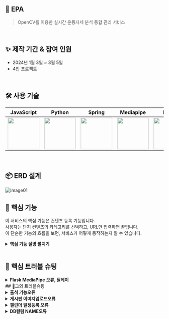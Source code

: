 ## 📝 EPA
> OpenCV를 이용한 실시간 운동자세 분석 통합 관리 서비스 


</br>

## ✨ 제작 기간 & 참여 인원
- 2024년 1월 3일 ~ 3월 5일
- 4인 프로젝트

</br>

## 🛠 사용 기술

| JavaScript | Python |  Spring  |  Mediapipe   | Falsk |
| :--------: | :--------: | :------: | :-----: | :-----: |
|  <img src="https://github.com/n0hack/readme-template/assets/151595284/cba04890-eae7-4dce-8769-d4130c0b56cb.png" width="100" height="100"/> |    <img src="https://github.com/n0hack/readme-template/assets/151595284/76433d79-57d7-4626-b32b-8323d551ae1b" width="100" height="100"/>     | <img src="https://github.com/n0hack/readme-template/assets/151595284/72f17840-9db3-489d-b895-b62dcedf7149" width="100" height="100"/>| <img src="https://github.com/n0hack/readme-template/assets/151595284/54b5b452-7ff5-46a6-ab4b-cb02eed2c0fe" width="100" height="100"/> | <img src="https://github.com/n0hack/readme-template/assets/151595284/93032b6f-05f2-43e7-8544-58981c7f8dde" width="100" height="100"/> |

</br>

## 📦 ERD 설계
![image01](https://github.com/SMHRD-2021-KDT-BigData-19/EPA/assets/151595284/14a664da-2943-437e-ac78-d707920a9368)


## 🔎 핵심 기능
이 서비스의 핵심 기능은 컨텐츠 등록 기능입니다.  
사용자는 단지 컨텐츠의 카테고리를 선택하고, URL만 입력하면 끝입니다.  
이 단순한 기능의 흐름을 보면, 서비스가 어떻게 동작하는지 알 수 있습니다.  

<details>
<summary><b>핵심 기능 설명 펼치기</b></summary>
<div markdown="1">

### 1️⃣  전체 흐름
![image](https://github.com/SMHRD-2021-KDT-BigData-19/EPA/assets/151595284/0ce162ac-6b75-4877-8e5d-1f5008a482b2)

### 2️⃣  사용자 요청



### 3️⃣



### 4️⃣ 



### 5️⃣ 

</div>
</details>

</br>

## 🌟 핵심 트러블 슈팅
<details>
  <summary><b>Flask MediaPipe 오류, 딜레이</b></summary>
<div markdown="1">

Spring의 web cam에서 이미지 형태로 flask로 전송을 하여 실시간 MediaPipe가 적용된 화면을 출력하고자 하였으나  MediaPipe가 적용되지 않는 현상이 발생하였고, MediaPipe가 적용된 이미지를 저장하여 출력한 결과 매우 심한 딜레이가 발생함
![flask 딜레이](https://github.com/SMHRD-2021-KDT-BigData-19/EPA/assets/151595343/6ec100cc-bfd3-457d-8363-895c8f3bd7b3)
=> 웹소켓을 통해 Web cam에서 이미지 데이터를 flask로 전송하여 flask에서 MediaPipe가 적용된 이미지 데이터를 바로 JSP 파일로 전송하여 딜레이를 줄일 수 있었음
<br>

</div>
</details>
## 📍그외 트러블슈팅

<details>
  <summary><b>출석 기능오류</b></summary>
<div markdown="1">

하루에 단 한번만 출석이 가능하게 구현하고자 하였으나
출석일수가 버튼을 누르면 계속 증가하거나 증가되지 않는 문제가 있었음 
![error](https://github.com/n0hack/readme-template/assets/151595284/0b448dfa-9a9d-4692-bcd9-d32deec22d24)
=> 회원가입 단계에서 등급 객체를 추가하여 회원가입 일자로 default 값을 지정, 출석 버튼 클릭 시 TEAR_TB에 LASTDATE를 갱신하여 이전 값과 비교해 날짜가 다른 경우에만 UPDATE 되도록 수정
<br>
![KakaoTalk_20240227_154531080](https://github.com/n0hack/readme-template/assets/151595284/d14a9197-b409-484a-b093-571b0594298b)
![tnwjd](https://github.com/n0hack/readme-template/assets/151595284/20dfff08-ae9a-4322-bbb3-84601e997425)
</div>
</details>

<details>
  <summary><b>게시판 이미지업로드오류</b></summary>
<div markdown="1">
게시판에 이미지를 업로드할 때, 이미지를 컨트롤러로 전송하기 위해 DTO를 사용했습니다. 이 DTO에는 파일 이름, 파일 경로 및 게시판 번호를 필드 생성자로 포함하여 전송했습니다. 그러나 이미지를 불러올 때 DB에서 문제가 발생했습니다.
<details>
<summary><b>기존 코드</b></summary>
<div markdown="1">

      @PostMapping("/boardInsert.do")
      public String boardInsert(Board vo, MultipartHttpServletRequest file) {
         
         // user_id, category, title, content DB에 업로드
         mapper.boardInsert(vo);
         
         
         int BD_NO = vo.getBD_NO();
         
         // 업로드한 이미지 파일을 서버에 저장 할 경로
         String uploadFolder = "C:\\image\\post\\" + BD_NO;
         
         // 이미지 파일 리스트에 저장
         List<MultipartFile> list = file.getFiles("file");
         
         // 이미지 파일 서버에 저장
         for(int i = 0; i<list.size(); i++) {
            String fileRealName = list.get(i).getOriginalFilename();
            
            
            // 폴더가 존재하지 않으면 생성
            File folder = new File(uploadFolder);
              if (!folder.exists()) {
                  folder.mkdirs();
              }
            
            File saveFile = new File(uploadFolder + "\\" + fileRealName);
            
            try {
               list.get(i).transferTo(saveFile);
            } catch (IllegalStateException e) {
               // TODO Auto-generated catch block
               e.printStackTrace();
            } catch (IOException e) {
               // TODO Auto-generated catch block
               e.printStackTrace();
            }
            
            // 게시물 이미지 DB에 저장
            // picture_id = i+1, post_id = post_id, folder = uploadFolder, file_name = fileRealName
            image Ivo = new image(fileRealName,BD_NO, uploadFolder);
            
            
            mapper.imageUp(Ivo);
            
         }
         return "redirect:/boardList.do";
      }
</div>
</details>
=> 이 문제는 필드 생성자에서 파일 번호를 함께 전송하지 않았기 때문에 발생한 것으로 확인되었습니다. 따라서 파일 번호를 함께 보내기 위해 별도의 DTO를 만들어 컨트롤러로 전송하는 방법으로 문제를 해결했습니다.
<details>
<summary><b>개선 코드</b></summary>
<div markdown="1">
	
	public imageList(int file_NO, String file, int bD_NO, String filePath) {
			super();
			this.file_NO = file_NO;
			this.file = file;
			BD_NO = bD_NO;
			this.filePath = filePath;
		}
</div>
</details>
</div>
</details>

<details>
  <summary><b>캘린더 일정등록 오류</b></summary>
<div markdown="1">
기존 Fullcalendar API를 사용하여 종료시간이 시작시간보다 작을 때 알림창을 표시하고, 그렇지 않은 경우에는 캘린더에 이벤트를 추가하도록 코드를 작성했습니다. 그러나 이렇게 해도 DB에 값이 전송되지 않는 오류가 발생했습니다. 
<details>
  <summary><b>기존 코드</b></summary>
<div markdown="1">
	
  	 select: function(arg) {
           // 모달을 표시
           $("#exampleModal").modal("show");
           var startDate = new Date(arg.start).toISOString().substring(0, 16);
           var endDate = new Date(arg.end).toISOString().substring(0, 16);
           $("#EX_ID").val('code1');
           $("#EXPL_ID").val('');
           $("#EX_SDATE").val(startDate);
           $("#EX_FDATE").val(endDate);
           $("#P_COLOR").val('pink'); // 기본 색상 설정

           
           // '추가' 버튼 클릭 이벤트 핸들러 설정
           $("#saveChanges").off("click").on("click", function() {
             var eventData = {
               title: $("#EXPL_ID").val(), // 사용자가 입력한 일정 이름
               start: $("#EX_SDATE").val(), // 사용자가 선택한 시작 시간
               end: $("#EX_FDATE").val(), // 사용자가 선택한 종료 시간
               color: $("#P_COLOR").val(), // 사용자가 선택한 배경색상
             };
             if (eventData.title && eventData.start && eventData.end) {
               if (eventData.start > eventData.end) {
                 alert("시작 시간이 종료 시간보다 늦을 수 없습니다.");
               } else {
	         title: $("#EXPL_ID").val(), 
                 start: $("#EX_SDATE").val(), 
                 end: $("#EX_FDATE").val(), 
                 color: $("#P_COLOR").val(),
                 calendar.addEvent(eventData);
               }
             } else {
	     	
               alert("비어있는 일정을 채워주세요.");
               return false;
             }
             
             
             $("#cancelButton").off("click").on("click", function() {
            	    $("#exampleModal").modal("hide"); // 모달을 숨깁니다.
            	});
              
           });
     
         },
</div>
</details>
=> 이를 해결하기 위해 else 블록에서 값을 추가하는 대신, 별도의 AJAX 요청을 추가하여 값을 받아왔습니다.
<details>
  <summary><b>개선 코드</b></summary>
<div markdown="1">
      
      $.ajax({
    	  url : "calendarRest",
    	  type : "post",
    	  success : function(data){
    		  
    		  console.log(data);
    		  
    		  for(let i = 0; i < data.length; i++){
    			  
    			  
    			  var dd = {
    		               title: data[i].expl_ID, // 사용자가 입력한 일정 이름
    		               url : "myScDelete.do?pl_BUNHO=" + data[i].pl_BUNHO,
    		               start: data[i].ex_SDATE, // 사용자가 선택한 시작 시간
    		               end: data[i].ex_FDATE, // 사용자가 선택한 종료 시간
    		               color: data[i].pn_COLOR, // 사용자가 선택한 배경색상
    		             };
    			  calendar.addEvent(dd);
    			 
    		  }
    		  
    	  }, error : function(){
    		  alert("error!");
    	  }
      });
</div>
</details>


</div>
</details>

<details>
  <summary><b>DB컬럼 NAME오류</b></summary>
<div markdown="1">
캘린더에 일정을 DB에 등록할 때 일정 이름, 일정 날짜, 운동 코드는 정상적으로 DB에 들어가지만, 일정색이 DB에 들어가지 않는 오류가 발생했습니다. 
	<br>
초기에는 일정색의 컬럼 이름을 P_NAME으로 설정했었으나, 이전에 알파벳이 두 번 들어가는 컬럼이 정상적으로 값이 들어갔다는 것을 확인하여, 컬럼 이름을 P_NAME을 PN_NAME으로 수정하였더니 문제가 해결되었습니다.
	
![스크린샷 2024-02-27 165811](https://github.com/SMHRD-2021-KDT-BigData-19/EPA/assets/151595284/30eb0bbd-8d29-4cc7-90be-d5c102699ac0)
</div>
</details>
